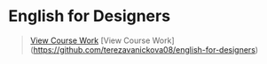 # English for Designers

>[View Course Work](https://terezavanickova08.github.io/english-for-designers/)
>[View Course Work] (https://github.com/terezavanickova08/english-for-designers)

